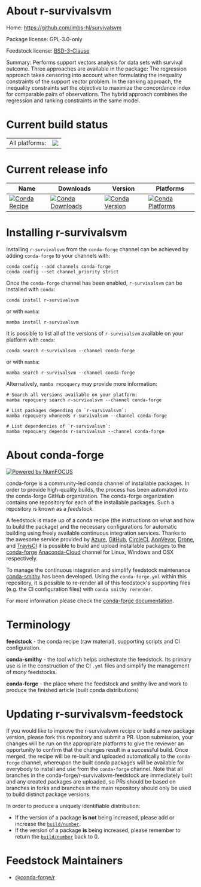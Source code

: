 About r-survivalsvm
===================

Home: https://github.com/imbs-hl/survivalsvm

Package license: GPL-3.0-only

Feedstock license: [BSD-3-Clause](https://github.com/conda-forge/r-survivalsvm-feedstock/blob/main/LICENSE.txt)

Summary: Performs support vectors analysis for data sets with survival outcome. Three approaches are available in the package: The regression approach takes censoring into account when formulating the inequality constraints of the support vector problem. In the ranking approach, the inequality constraints set the objective to maximize the concordance index for comparable pairs of observations. The hybrid approach combines the regression and ranking constraints in the same model.

Current build status
====================


<table><tr><td>All platforms:</td>
    <td>
      <a href="https://dev.azure.com/conda-forge/feedstock-builds/_build/latest?definitionId=9792&branchName=main">
        <img src="https://dev.azure.com/conda-forge/feedstock-builds/_apis/build/status/r-survivalsvm-feedstock?branchName=main">
      </a>
    </td>
  </tr>
</table>

Current release info
====================

| Name | Downloads | Version | Platforms |
| --- | --- | --- | --- |
| [![Conda Recipe](https://img.shields.io/badge/recipe-r--survivalsvm-green.svg)](https://anaconda.org/conda-forge/r-survivalsvm) | [![Conda Downloads](https://img.shields.io/conda/dn/conda-forge/r-survivalsvm.svg)](https://anaconda.org/conda-forge/r-survivalsvm) | [![Conda Version](https://img.shields.io/conda/vn/conda-forge/r-survivalsvm.svg)](https://anaconda.org/conda-forge/r-survivalsvm) | [![Conda Platforms](https://img.shields.io/conda/pn/conda-forge/r-survivalsvm.svg)](https://anaconda.org/conda-forge/r-survivalsvm) |

Installing r-survivalsvm
========================

Installing `r-survivalsvm` from the `conda-forge` channel can be achieved by adding `conda-forge` to your channels with:

```
conda config --add channels conda-forge
conda config --set channel_priority strict
```

Once the `conda-forge` channel has been enabled, `r-survivalsvm` can be installed with `conda`:

```
conda install r-survivalsvm
```

or with `mamba`:

```
mamba install r-survivalsvm
```

It is possible to list all of the versions of `r-survivalsvm` available on your platform with `conda`:

```
conda search r-survivalsvm --channel conda-forge
```

or with `mamba`:

```
mamba search r-survivalsvm --channel conda-forge
```

Alternatively, `mamba repoquery` may provide more information:

```
# Search all versions available on your platform:
mamba repoquery search r-survivalsvm --channel conda-forge

# List packages depending on `r-survivalsvm`:
mamba repoquery whoneeds r-survivalsvm --channel conda-forge

# List dependencies of `r-survivalsvm`:
mamba repoquery depends r-survivalsvm --channel conda-forge
```


About conda-forge
=================

[![Powered by
NumFOCUS](https://img.shields.io/badge/powered%20by-NumFOCUS-orange.svg?style=flat&colorA=E1523D&colorB=007D8A)](https://numfocus.org)

conda-forge is a community-led conda channel of installable packages.
In order to provide high-quality builds, the process has been automated into the
conda-forge GitHub organization. The conda-forge organization contains one repository
for each of the installable packages. Such a repository is known as a *feedstock*.

A feedstock is made up of a conda recipe (the instructions on what and how to build
the package) and the necessary configurations for automatic building using freely
available continuous integration services. Thanks to the awesome service provided by
[Azure](https://azure.microsoft.com/en-us/services/devops/), [GitHub](https://github.com/),
[CircleCI](https://circleci.com/), [AppVeyor](https://www.appveyor.com/),
[Drone](https://cloud.drone.io/welcome), and [TravisCI](https://travis-ci.com/)
it is possible to build and upload installable packages to the
[conda-forge](https://anaconda.org/conda-forge) [Anaconda-Cloud](https://anaconda.org/)
channel for Linux, Windows and OSX respectively.

To manage the continuous integration and simplify feedstock maintenance
[conda-smithy](https://github.com/conda-forge/conda-smithy) has been developed.
Using the ``conda-forge.yml`` within this repository, it is possible to re-render all of
this feedstock's supporting files (e.g. the CI configuration files) with ``conda smithy rerender``.

For more information please check the [conda-forge documentation](https://conda-forge.org/docs/).

Terminology
===========

**feedstock** - the conda recipe (raw material), supporting scripts and CI configuration.

**conda-smithy** - the tool which helps orchestrate the feedstock.
                   Its primary use is in the construction of the CI ``.yml`` files
                   and simplify the management of *many* feedstocks.

**conda-forge** - the place where the feedstock and smithy live and work to
                  produce the finished article (built conda distributions)


Updating r-survivalsvm-feedstock
================================

If you would like to improve the r-survivalsvm recipe or build a new
package version, please fork this repository and submit a PR. Upon submission,
your changes will be run on the appropriate platforms to give the reviewer an
opportunity to confirm that the changes result in a successful build. Once
merged, the recipe will be re-built and uploaded automatically to the
`conda-forge` channel, whereupon the built conda packages will be available for
everybody to install and use from the `conda-forge` channel.
Note that all branches in the conda-forge/r-survivalsvm-feedstock are
immediately built and any created packages are uploaded, so PRs should be based
on branches in forks and branches in the main repository should only be used to
build distinct package versions.

In order to produce a uniquely identifiable distribution:
 * If the version of a package **is not** being increased, please add or increase
   the [``build/number``](https://docs.conda.io/projects/conda-build/en/latest/resources/define-metadata.html#build-number-and-string).
 * If the version of a package **is** being increased, please remember to return
   the [``build/number``](https://docs.conda.io/projects/conda-build/en/latest/resources/define-metadata.html#build-number-and-string)
   back to 0.

Feedstock Maintainers
=====================

* [@conda-forge/r](https://github.com/conda-forge/r/)

